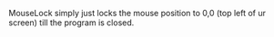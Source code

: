 MouseLock simply just locks the mouse position to 0,0 (top left of ur screen) till the program is closed.
